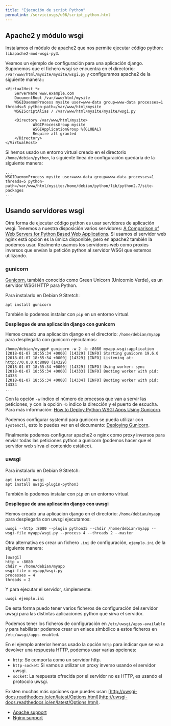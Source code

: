 ```yaml
---
title: "Ejecución de script Python"
permalink: /serviciosgs/u06/script_python.html
---
```


## Apache2 y módulo wsgi

Instalamos el módulo de apache2 que nos permite ejecutar código python: `libapache2-mod-wsgi-py3`.

Veamos un ejemplo de configuración para una aplicación django. Suponemos que el fichero wsgi se encuentra en el directorio: ``/var/www/html/mysite/mysite/wsgi.py`` y configuramos apache2 de la siguiente manera::

    <VirtualHost *>
        ServerName www.example.com
        DocumentRoot /var/www/html/mysite
        WSGIDaemonProcess mysite user=www-data group=www-data processes=1 threads=5 python-path=/var/www/html/mysite
        WSGIScriptAlias / /var/www/html/mysite/mysite/wsgi.py

        <Directory /var/www/html/mysite>
                WSGIProcessGroup mysite
                WSGIApplicationGroup %{GLOBAL}
                Require all granted
        </Directory>
    </VirtualHost>

Si hemos usado un entorno virtual creado en el directorio ``/home/debian/python``, la siguiente línea de configuración quedaría de la siguiente manera:

    ...
    WSGIDaemonProcess mysite user=www-data group=www-data processes=1 threads=5 python-path=/var/www/html/mysite:/home/debian/python/lib/python2.7/site-packages
    ...

## Usando servidores wsgi

Otra forma de ejecutar código python es usar servidores de aplicación wsgi. Tenemos a nuestra disposición varios servidores: [A Comparison of Web Servers for Python Based Web Applications](https://www.digitalocean.com/community/tutorials/a-comparison-of-web-servers-for-python-based-web-applications). Si usamos el servidor web nginx está opción es la úmica disponible, pero en apache2 también la podemos usar. Realmente usamos los servidores web como proxies inversos que envían la petición python al servidor WSGI que estemos utilizando.

### gunicorn

[Gunicorn](http://gunicorn.org/), también conocido como Green Unicorn (Unicornio Verde), es un servidor WSGI HTTP para Python.

Para instalarlo en Debian 9 Stretch:

    apt install gunicorn

También lo podemos instalar con `pip` en un entorno virtual.

**Despliegue de una aplicación django con gunicorn**

Hemos creado una aplicación django en el directorio: `/home/debian/myapp` para desplegarla con gunicorn ejecutamos:

    /home/debian/myapp# gunicorn -w 2 -b :8080 myapp.wsgi:application
    [2018-01-07 18:55:34 +0000] [14329] [INFO] Starting gunicorn 19.6.0
    [2018-01-07 18:55:34 +0000] [14329] [INFO] Listening at: http://0.0.0.0:8080 (14329)
    [2018-01-07 18:55:34 +0000] [14329] [INFO] Using worker: sync
    [2018-01-07 18:55:34 +0000] [14333] [INFO] Booting worker with pid: 14333
    [2018-01-07 18:55:34 +0000] [14334] [INFO] Booting worker with pid: 14334
    ...
   

Con la opción `-w` indico el número de procesos que van a servir las peticiones, y con la opción `-b` indico la dirección y el puerto de escucha. Para más información: [How to Deploy Python WSGI Apps Using Gunicorn](https://www.digitalocean.com/community/tutorials/how-to-deploy-python-wsgi-apps-using-gunicorn-http-server-behind-nginx).

Podemos configurar systemd para gunicorn se pueda utilizar con `systemctl`, esto lo puedes ver en el documento: [Deploying Gunicorn](http://docs.gunicorn.org/en/stable/deploy.html#systemd).

Finalmente podemos configurar apache2 o nginx como proxy inversos para enviar todas las peticiones python a gunicorn (podemos hacer que el servidor web sirva el contenido estático).

### uwsgi

Para instalarlo en Debian 9 Stretch:

    apt install uwsgi
    apt install uwsgi-plugin-python3

También lo podemos instalar con `pip` en un entorno virtual.  

**Despliegue de una aplicación django con uwsgi**

Hemos creado una aplicación django en el directorio: `/home/debian/myapp` para desplegarla con uwsgi ejecutamos:

    uwsgi --http :8080 --plugin python35 --chdir /home/debian/myapp --wsgi-file myapp/wsgi.py --process 4 --threads 2 --master 

Otra alternativa es crear un fichero `.ini` de configuración, `ejemplo.ini` de la siguiente manera:

    [uwsgi]
    http = :8080
    chdir = /home/debian/myapp 
    wsgi-file = myapp/wsgi.py
    processes = 4
    threads = 2

Y para ejecutar el servidor, simplemente:

    uwsgi ejemplo.ini

De esta forma puedo tener varios ficheros de configuración del servidor uwsgi para las distintas aplicaciones python que sirva el servidor.

Podemos tener los ficheros de configuración en `/etc/uwsgi/apps-available` y para habiliatar podemos crear un enlace simbólico a estos ficheros en `/etc/uwsgi/apps-enabled`.

En el ejemplo anterior hemos usado la opción `http` para indicar que se va a devolver una respuesta HTTP, podemos usar varias opciones:

* `http`: Se comporta como un servidor http.
* `http-socket`: Si vamos a utilizar un proxy inverso usando el servidor uwsgi.
* `socket`: La respuesta ofrecida por el servidor no es HTTP, es usando el protocolo uwsgi.

Existen muchas más opciones que puedes usar: [http://uwsgi-docs.readthedocs.io/en/latest/Options.html](http://uwsgi-docs.readthedocs.io/en/latest/Options.html).

* [Apache support](http://uwsgi-docs.readthedocs.io/en/latest/Apache.html)
* [Nginx support](http://uwsgi-docs.readthedocs.io/en/latest/Nginx.html)

